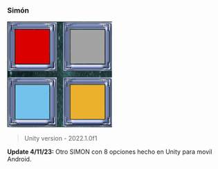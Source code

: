 ### Simón

![](https://github.com/camilo1962/Simon/blob/main/Assets/Sprites/ICONO.png)

> Unity version - 2022.1.0f1

**Update 4/11/23:** Otro SIMON con 8 opciones hecho en Unity para movil Android.
